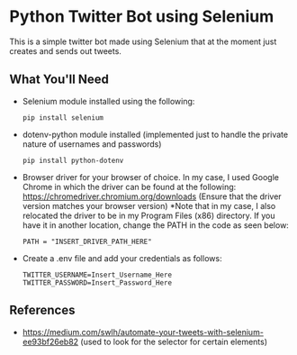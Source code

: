 # Python Twitter Bot using Selenium

This is a simple twitter bot made using Selenium that at the moment just creates and sends out tweets.

## What You'll Need

- Selenium module installed using the following:
  ```
  pip install selenium
  ```
- dotenv-python module installed (implemented just to handle the private nature of usernames and passwords)
  ```
  pip install python-dotenv
  ```
- Browser driver for your browser of choice. In my case, I used Google Chrome in which the driver can be found at the following: https://chromedriver.chromium.org/downloads (Ensure that the driver version matches your browser version)
  \*Note that in my case, I also relocated the driver to be in my Program Files (x86) directory. If you have it in another location, change the PATH in the code as seen below:
  ```
  PATH = "INSERT_DRIVER_PATH_HERE"
  ```
- Create a .env file and add your credentials as follows:
  ```
  TWITTER_USERNAME=Insert_Username_Here
  TWITTER_PASSWORD=Insert_Password_Here
  ```

## References

- https://medium.com/swlh/automate-your-tweets-with-selenium-ee93bf26eb82 (used to look for the selector for certain elements)

